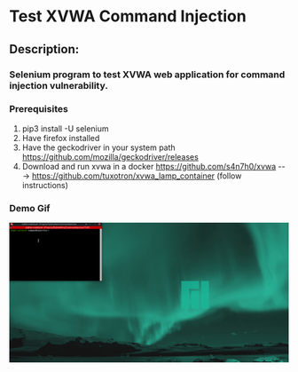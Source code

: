 # Test XVWA Command Injection

## Description:
### Selenium program to test XVWA web application for command injection vulnerability.
### Prerequisites
1. pip3 install -U selenium
2. Have firefox installed
3. Have the geckodriver in your system path https://github.com/mozilla/geckodriver/releases
4. Download and run xvwa in a docker https://github.com/s4n7h0/xvwa ---> https://github.com/tuxotron/xvwa_lamp_container (follow instructions)

### Demo Gif
![](demo.gif)